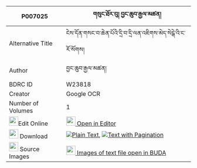 |P007025|གསུང་ཐོར་བུ། བྱང་ཆུབ་རྒྱལ་མཚན། 
| --- | --- 
|Alternative Title |ངེས་དོན་གསང་བ་ཆེན་པོའི་དྲི་བ་དྲི་ལན་འཇིགས་མེད་སེངྒེ་འི་ང་རོ་སོགས།
|Author| བྱང་ཆུབ་རྒྱལ་མཚན།
|BDRC ID | W23818
|Creator | Google OCR
|Number of Volumes| 1
|<img width="25" src="https://img.icons8.com/color/25/000000/edit-property.png">Edit Online| [<img width="25" src="https://avatars.githubusercontent.com/u/45091458?s=200&v=4"> Open in Editor](http://editor.openpecha.org/P007025)
|<img width="25" src="https://img.icons8.com/fluent/48/000000/download-2.png"/>  Download | [![](https://img.icons8.com/color/20/000000/txt.png)Plain Text](https://github.com/Openpecha/P007025/releases/download/v1/sung_torbu_changchub_gyaltsen_plain_P007025.zip), [![](https://img.icons8.com/color/20/000000/txt.png)Text with Pagination](https://github.com/Openpecha/P007025/releases/download/v1/sung_torbu_changchub_gyaltsen_pages_P007025.zip)
|<img width="25" src="https://img.icons8.com/plasticine/100/000000/pictures-folder.png"/>  Source Images | [<img width="25" src="https://library.bdrc.io/icons/BUDA-small.svg"> Images of text file open in BUDA](https://library.bdrc.io/show/bdr:W23818)